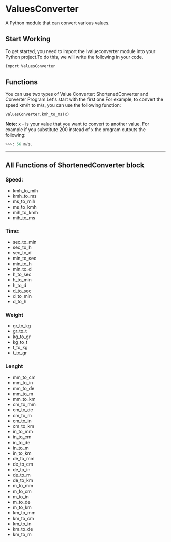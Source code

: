 # ValuesConverter
A Python module that can convert various values.
## Start Working
To get started, you need to import the Ivalueconverter module into your Python project.To do this, we will write the following in your code.
~~~Python
Import ValuesConverter
~~~
## Functions
You can use two types of Value Converter: ShortenedConverter and Converter Program.Let's start with the first one.For example, to convert the speed km/h to m/s, you can use the following function:
~~~Python
ValuesConverter.kmh_to_ms(x)
~~~
**Note:** x - is your value that you want to convert to another value.
For example if you substitute 200 instead of x the program outputs the following:
~~~Python
>>>: 56 m/s.
~~~
---
## All Functions of ShortenedConverter block
### Speed:
- kmh_to_mih
- kmh_to_ms
- ms_to_mih
- ms_to_kmh
- mih_to_kmh
- mih_to_ms
### Time:
- sec_to_min
- sec_to_h
- sec_to_d
- min_to_sec
- min_to_h
- min_to_d
- h_to_sec
- h_to_min
- h_to_d
- d_to_sec
- d_to_min
- d_to_h
### Weight
- gr_to_kg
- gr_to_t
- kg_to_gr
- kg_to_t
- t_to_kg
- t_to_gr
### Lenght
- mm_to_cm
- mm_to_in
- mm_to_de
- mm_to_m
- mm_to_km
- cm_to_mm
- cm_to_de
- cm_to_m
- cm_to_in
- cm_to_km
- in_to_mm
- in_to_cm
- in_to_de
- in_to_m
- in_to_km
- de_to_mm
- de_to_cm
- de_to_in
- de_to_m
- de_to_km
- m_to_mm
- m_to_cm
- m_to_in
- m_to_de
- m_to_km
- km_to_mm
- km_to_cm
- km_to_in
- km_to_de
- km_to_m
